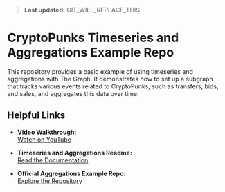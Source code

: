 > **Last updated:** GIT_WILL_REPLACE_THIS

# CryptoPunks Timeseries and Aggregations Example Repo

This repository provides a basic example of using timeseries and aggregations with The Graph. It demonstrates how to set up a subgraph that tracks various events related to CryptoPunks, such as transfers, bids, and sales, and aggregates this data over time.

## Helpful Links

- **Video Walkthrough:**  
  [Watch on YouTube](https://youtu.be/V7yW8zB4EuY)

- **Timeseries and Aggregations Readme:**  
  [Read the Documentation](https://github.com/graphprotocol/graph-node/blob/master/docs/aggregations.md)

- **Official Aggregations Example Repo:**  
  [Explore the Repository](https://github.com/graphprotocol/graph-tooling/tree/7faa3098b2e6c61f09fc81b8b2d333e66b0080d1/examples/aggregations)
